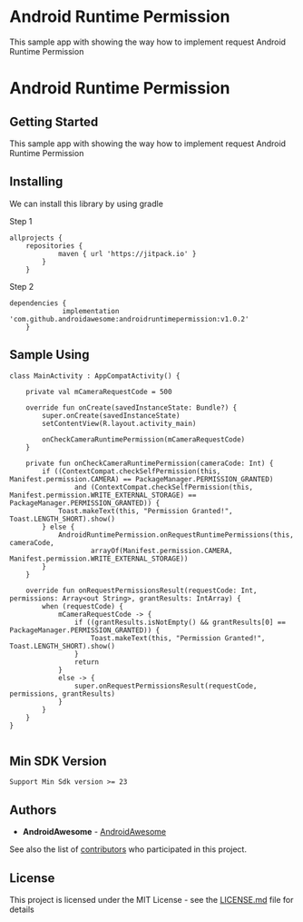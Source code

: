 # Android Runtime Permission
This sample app with showing the way how to implement request Android Runtime Permission

#  Android Runtime Permission

## Getting Started
This sample app with showing the way how to implement request Android Runtime Permission

## Installing

We can install this library by using gradle

Step 1

```
allprojects {
	repositories {
			maven { url 'https://jitpack.io' }
		}
	}
```

Step 2

```
dependencies {
	         implementation 'com.github.androidawesome:androidruntimepermission:v1.0.2'
	}
```

## Sample Using

```
class MainActivity : AppCompatActivity() {

    private val mCameraRequestCode = 500

    override fun onCreate(savedInstanceState: Bundle?) {
        super.onCreate(savedInstanceState)
        setContentView(R.layout.activity_main)

        onCheckCameraRuntimePermission(mCameraRequestCode)
    }

    private fun onCheckCameraRuntimePermission(cameraCode: Int) {
        if ((ContextCompat.checkSelfPermission(this, Manifest.permission.CAMERA) == PackageManager.PERMISSION_GRANTED)
                and (ContextCompat.checkSelfPermission(this, Manifest.permission.WRITE_EXTERNAL_STORAGE) == PackageManager.PERMISSION_GRANTED)) {
            Toast.makeText(this, "Permission Granted!", Toast.LENGTH_SHORT).show()
        } else {
            AndroidRuntimePermission.onRequestRuntimePermissions(this, cameraCode,
                    arrayOf(Manifest.permission.CAMERA, Manifest.permission.WRITE_EXTERNAL_STORAGE))
        }
    }

    override fun onRequestPermissionsResult(requestCode: Int, permissions: Array<out String>, grantResults: IntArray) {
        when (requestCode) {
            mCameraRequestCode -> {
                if ((grantResults.isNotEmpty() && grantResults[0] == PackageManager.PERMISSION_GRANTED)) {
                    Toast.makeText(this, "Permission Granted!", Toast.LENGTH_SHORT).show()
                }
                return
            }
            else -> {
                super.onRequestPermissionsResult(requestCode, permissions, grantResults)
            }
        }
    }
}
    
```

## Min SDK Version

```
Support Min Sdk version >= 23

```

## Authors

* **AndroidAwesome** - [AndroidAwesome](https://github.com/androidawesome)

See also the list of [contributors](https://github.com/androidawesome/androidruntimepermission/graphs/contributors) who participated in this project.

## License

This project is licensed under the MIT License - see the [LICENSE.md](https://github.com/androidawesome/androidruntimepermission/blob/master/README.md) file for details
